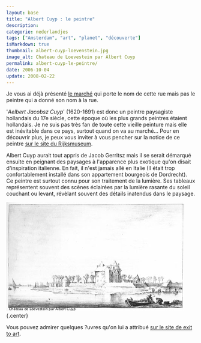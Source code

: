 ```yaml
---
layout: base
title: "Albert Cuyp : le peintre"
description: 
categorie: nederlandjes
tags: ["Amsterdam", "art", "planet", "découverte"]
isMarkdown: true
thumbnail: albert-cuyp-loevenstein.jpg
image_alt: Chateau de Loevestein par Albert Cuyp
permalink: albert-cuyp-le-peintre/
date: 2006-10-04
update: 2008-02-22
---
```




Je vous ai déjà présenté [le marché](/albert-cuyp-le-marche) qui porte le nom de cette rue mais pas le peintre qui a donné son nom à la rue.

'*Aelbert Jacobsz Cuyp*' (1620-1691) est donc un peintre paysagiste hollandais du 17e siècle, cette époque où les plus grands peintres étaient hollandais. Je ne suis pas très fan de toute cette vieille peinture mais elle est inévitable dans ce pays, surtout quand on va au marché... Pour en découvrir plus, je peux vous inviter à vous pencher sur la notice de ce peintre [sur le site du Rijksmuseum](http://www.rijksmuseum.nl/aria/aria_artists/00018472?lang=nl&context_space=&context_id=).

Albert Cuyp aurait tout appris de Jacob Gerritsz mais il se serait démarqué ensuite en peignant des paysages à l'apparence plus exotique qu'on disait d'inspiration italienne. En fait, il n'est jamais allé en Italie (Il était trop confortablement installé dans son appartement bourgeois de Dordrecht). Ce peintre est surtout connu pour son traitement de la lumière. Ses tableaux représentent souvent des scènes éclairées par la lumière rasante du soleil couchant ou levant, révèlant souvent des détails inatendus dans le paysage.

![Chateau de Loevestein par Albert Cuyp](albert-cuyp-loevenstein.jpg){.center}

Vous pouvez admirer quelques ?uvres qu'on lui a attribué [sur le site de exit to art](http://www.exittoart.nl/framesetmain.htm?http://www.exittoart.nl/gallery1.htm?http://www.exittoart.nl/cuyp/schilderijindex.htm).
